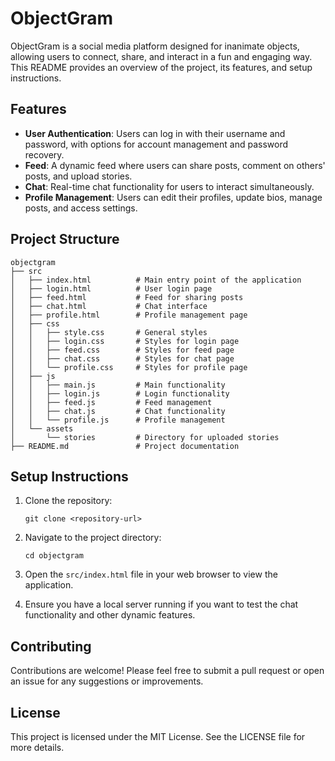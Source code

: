 # ObjectGram

ObjectGram is a social media platform designed for inanimate objects, allowing users to connect, share, and interact in a fun and engaging way. This README provides an overview of the project, its features, and setup instructions.

## Features

- **User Authentication**: Users can log in with their username and password, with options for account management and password recovery.
- **Feed**: A dynamic feed where users can share posts, comment on others' posts, and upload stories.
- **Chat**: Real-time chat functionality for users to interact simultaneously.
- **Profile Management**: Users can edit their profiles, update bios, manage posts, and access settings.

## Project Structure

```
objectgram
├── src
│   ├── index.html          # Main entry point of the application
│   ├── login.html          # User login page
│   ├── feed.html           # Feed for sharing posts
│   ├── chat.html           # Chat interface
│   ├── profile.html        # Profile management page
│   ├── css
│   │   ├── style.css       # General styles
│   │   ├── login.css       # Styles for login page
│   │   ├── feed.css        # Styles for feed page
│   │   ├── chat.css        # Styles for chat page
│   │   └── profile.css     # Styles for profile page
│   ├── js
│   │   ├── main.js         # Main functionality
│   │   ├── login.js        # Login functionality
│   │   ├── feed.js         # Feed management
│   │   ├── chat.js         # Chat functionality
│   │   └── profile.js      # Profile management
│   └── assets
│       └── stories         # Directory for uploaded stories
├── README.md               # Project documentation
```

## Setup Instructions

1. Clone the repository:
   ```
   git clone <repository-url>
   ```

2. Navigate to the project directory:
   ```
   cd objectgram
   ```

3. Open the `src/index.html` file in your web browser to view the application.

4. Ensure you have a local server running if you want to test the chat functionality and other dynamic features.

## Contributing

Contributions are welcome! Please feel free to submit a pull request or open an issue for any suggestions or improvements.

## License

This project is licensed under the MIT License. See the LICENSE file for more details.